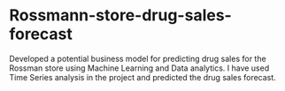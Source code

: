 # Rossmann-store-drug-sales-forecast
Developed a potential business model for predicting drug sales for the Rossman store using Machine Learning and Data analytics. I have used Time Series analysis in the project and predicted the drug sales forecast.
